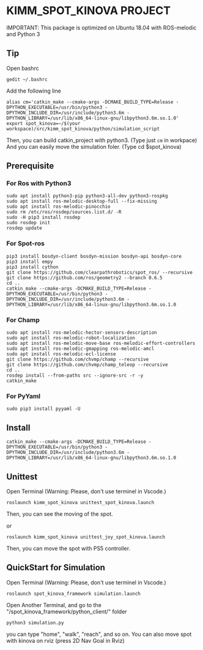 # KIMM_SPOT_KINOVA PROJECT
IMPORTANT: This package is optimized on Ubuntu 18.04 with ROS-melodic and Python 3

## Tip
Open bashrc
```
gedit ~/.bashrc
```
Add the following line
```
alias cm='catkin_make --cmake-args -DCMAKE_BUILD_TYPE=Release -DPYTHON_EXECUTABLE=/usr/bin/python3 -DPYTHON_INCLUDE_DIR=/usr/include/python3.6m -DPYTHON_LIBRARY=/usr/lib/x86_64-linux-gnu/libpython3.6m.so.1.0'
export spot_kinova=~/$(your workspace)/src/kimm_spot_kinova/python/simulation_script
```
Then, you can build catkin_project with python3. (Type just `cm` in workpace)
And you can easily move the simulation foler. (Type cd $spot_kinova)

## Prerequisite
### For Ros with Python3

```
sudo apt install python3-pip python3-all-dev python3-rospkg
sudo apt install ros-melodic-desktop-full --fix-missing
sudo apt install ros-melodic-pinocchio 
sudo rm /etc/ros/rosdep/sources.list.d/ -R
sudo -H pip3 install rosdep
sudo rosdep init
rosdep update
```
### For Spot-ros
```
pip3 install bosdyn-client bosdyn-mission bosdyn-api bosdyn-core
pip3 install empy
pip3 install cython
git clone https://github.com/clearpathrobotics/spot_ros/ --recursive
git clone https://github.com/ros/geometry2 --branch 0.6.5
cd ..
catkin_make --cmake-args -DCMAKE_BUILD_TYPE=Release -DPYTHON_EXECUTABLE=/usr/bin/python3 -DPYTHON_INCLUDE_DIR=/usr/include/python3.6m -DPYTHON_LIBRARY=/usr/lib/x86_64-linux-gnu/libpython3.6m.so.1.0
```

### For Champ
```
sudo apt install ros-melodic-hector-sensors-description
sudo apt install ros-melodic-robot-localization
sudo apt install ros-melodic-move-base ros-melodic-effort-controllers
sudo apt install ros-melodic-gmapping ros-melodic-amcl
sudo apt install ros-melodic-ecl-license
git clone https://github.com/chvmp/champ --recursive
git clone https://github.com/chvmp/champ_teleop --recursive
cd ..
rosdep install --from-paths src --ignore-src -r -y
catkin_make 
```

### For PyYaml
```
sudo pip3 install pyyaml -U
```

## Install
```
catkin_make --cmake-args -DCMAKE_BUILD_TYPE=Release -DPYTHON_EXECUTABLE=/usr/bin/python3 -DPYTHON_INCLUDE_DIR=/usr/include/python3.6m -DPYTHON_LIBRARY=/usr/lib/x86_64-linux-gnu/libpython3.6m.so.1.0
```

## Unittest
Open Terminal (Warning: Please, don't use terminel in Vscode.)
```
roslaunch kimm_spot_kinova unittest_spot_kinova.launch
```
Then, you can see the moving of the spot.

or
```
roslaunch kimm_spot_kinova unittest_joy_spot_kinova.launch
```
Then, you can move the spot with PS5 controller.

## QuickStart for Simulation
Open Terminal (Warning: Please, don't use terminel in Vscode.)
```
roslaunch spot_kinova_framework simulation.launch
```
Open Another Terminal, and go to the "/spot_kinova_framework/python_client/" folder
```
python3 simulation.py
```
you can type "home", "walk", "reach", and so on.
You can also move spot with kinova on rviz (press 2D Nav Goal in Rviz)
